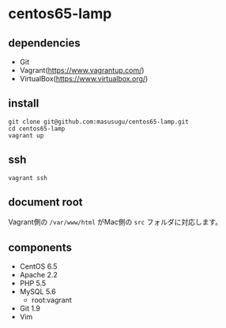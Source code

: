 centos65-lamp
=============

## dependencies
* Git
* Vagrant(https://www.vagrantup.com/)
* VirtualBox(https://www.virtualbox.org/)

## install
`` git clone git@github.com:masusugu/centos65-lamp.git ``  
`` cd centos65-lamp ``  
`` vagrant up ``  

## ssh
`` vagrant ssh ``

## document root
Vagrant側の `` /var/www/html `` がMac側の `` src `` フォルダに対応します。

## components
* CentOS 6.5
* Apache 2.2
* PHP 5.5
* MySQL 5.6
  * root:vagrant
* Git 1.9
* Vim
